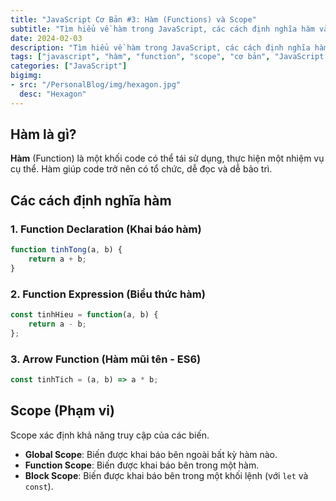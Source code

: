 ```yaml
---
title: "JavaScript Cơ Bản #3: Hàm (Functions) và Scope"
subtitle: "Tìm hiểu về hàm trong JavaScript, các cách định nghĩa hàm và khái niệm scope"
date: 2024-02-03
description: "Tìm hiểu về hàm trong JavaScript, các cách định nghĩa hàm và khái niệm scope"
tags: ["javascript", "hàm", "function", "scope", "cơ bản", "JavaScript Cơ Bản"]
categories: ["JavaScript"]
bigimg:
- src: "/PersonalBlog/img/hexagon.jpg"
  desc: "Hexagon"
---
```


## Hàm là gì?

**Hàm** (Function) là một khối code có thể tái sử dụng, thực hiện một nhiệm vụ cụ thể. Hàm giúp code trở nên có tổ chức, dễ đọc và dễ bảo trì.

## Các cách định nghĩa hàm

### 1. Function Declaration (Khai báo hàm)

```javascript
function tinhTong(a, b) {
    return a + b;
}
```

### 2. Function Expression (Biểu thức hàm)

```javascript
const tinhHieu = function(a, b) {
    return a - b;
};
```

### 3. Arrow Function (Hàm mũi tên - ES6)

```javascript
const tinhTich = (a, b) => a * b;
```

## Scope (Phạm vi)

Scope xác định khả năng truy cập của các biến.

- **Global Scope**: Biến được khai báo bên ngoài bất kỳ hàm nào.
- **Function Scope**: Biến được khai báo bên trong một hàm.
- **Block Scope**: Biến được khai báo bên trong một khối lệnh (với `let` và `const`).
